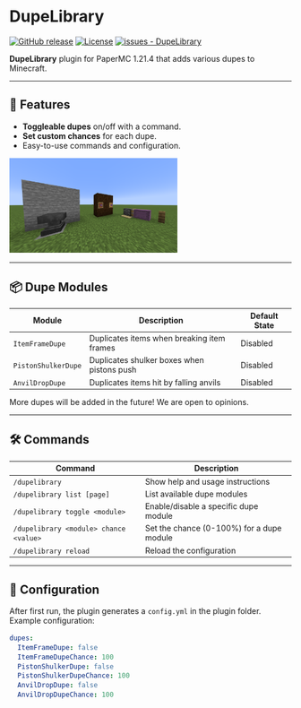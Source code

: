 # DupeLibrary

[![GitHub release](https://img.shields.io/github/release/KKNecmi/DupeLibrary?include_prereleases=&sort=semver&color=blue)](https://github.com/KKNecmi/DupeLibrary/releases/)
[![License](https://img.shields.io/badge/License-MIT-blue)](https://github.com/KKNecmi/DupeLibrary/blob/main/LICENSE)
[![issues - DupeLibrary](https://img.shields.io/github/issues/KKNecmi/DupeLibrary?color=darkgreen)](https://github.com/KKNecmi/DupeLibrary/issues)

**DupeLibrary** plugin for PaperMC 1.21.4 that adds various dupes to Minecraft.

---

## 🚀 Features

- **Toggleable dupes** on/off with a command.
- **Set custom chances** for each dupe.
- Easy-to-use commands and configuration.


<p align="left"> <img src="https://github.com/KKNecmi/DupeLibrary/blob/main/image/screenshot.png" alt="Preview Dupes" width="300"/> </p>

---

## 📦 Dupe Modules

| Module              | Description                                | Default State |
|---------------------|--------------------------------------------|---------------|
| `ItemFrameDupe`     | Duplicates items when breaking item frames | Disabled      |
| `PistonShulkerDupe` | Duplicates shulker boxes when pistons push | Disabled      |
| `AnvilDropDupe`     | Duplicates items hit by falling anvils     | Disabled      |

More dupes will be added in the future! We are open to opinions.

---

## 🛠️ Commands

| Command                                | Description                               |
|----------------------------------------|-------------------------------------------|
| `/dupelibrary`                         | Show help and usage instructions          |
| `/dupelibrary list [page]`             | List available dupe modules               |
| `/dupelibrary toggle <module>`         | Enable/disable a specific dupe module     |
| `/dupelibrary <module> chance <value>` | Set the chance (0-100%) for a dupe module |
| `/dupelibrary reload`                  | Reload the configuration                  |

---

## 🧩 Configuration

After first run, the plugin generates a `config.yml` in the plugin folder.  
Example configuration:

```yaml
dupes:
  ItemFrameDupe: false
  ItemFrameDupeChance: 100
  PistonShulkerDupe: false
  PistonShulkerDupeChance: 100
  AnvilDropDupe: false
  AnvilDropDupeChance: 100
